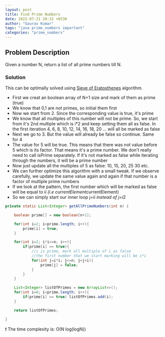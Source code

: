 ```yaml
---
layout: post
title: Find Prime Numbers
date: 2022-07-21 20:32 +0530
author: "Gaurav Kumar"
tags: "java prime_numbers important"
categories: "prime_numbers"
---
```


## Problem Description

Given a number N, return a list of all prime numbers till N.

### Solution

This can be optimally solved using [Sieve of Eratosthenes](https://www.geeksforgeeks.org/sieve-of-eratosthenes/) algorithm.

- First we creat an boolean array of N+1 size and mark of them as prime (true)
- We know that 0,1 are not primes, so initial them first
- Now we start from 2. Since the corresponding value is true, it's prime
- We know that all multiples of this number will not be prime. So, we start from it's 2nd multiple which is i*2 and keep setting them all as false. In the first iteration 4, 6, 8, 10, 12, 14, 16, 18, 20 ... will all be marked as false
- Next we go to 3. But the value will already be false so continue. Same for 4
- The value for 5 will be true. This means that there was not value before 5 which is its factor. That means it's a prime number. We don't really need to call isPrime separately. If it's not marked as false while iterating through the numbers, it will be a prime number
- Now just update all the multiples of 5 as false: 10, 15, 20, 25 30 etc.
- We can further optimize this algorithm with a small tweak. If we observe carefully, we update the same value again and again if that number is a factor of multiple prime numbers
- If we look at the pattern, the first number which will be marked as false will be equal to i*i (i.e currentElement*currentElement)
- So we can simply start our inner loop j=i*i instead of j=i*2

```java
private static List<Integer> getAllPrimeNumbers(int n) {

    boolean prime[] = new boolean[n+1];

    for(int i=2; i<prime.length; i++){
        prime[i] = true;
    }

    for(int i=2; i*i<=n; i++){
        if(prime[i] == true){
            //i is prime, mark all multiple of i as false
            //the first number that we start marking will be i*i
            for(int j=i*i; j<=n; j=j+i){
                prime[j] = false;
            }
        }
    }

    List<Integer> listOfPrimes = new ArrayList<>();
    for(int i=0; i<prime.length; i++){
        if(prime[i] == true) listOfPrimes.add(i);
    }

    return listOfPrimes;

}
```

:exclamation: The time complexity is: O(N log(logN))
